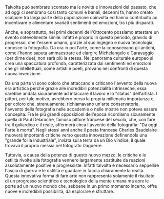 Talvolta può sembrare scontato ma le novità e innovazioni del passato, che ad oggi ci sembrano così tanto comuni e banali, decenni fa, hanno creato scalpore tra larga parte della popolazione coinvolta ed hanno contribuito ad incentivare e alimentare svariati sentimenti ed emozioni, tra i più disparati.

Anche, e soprattutto, nei primi decenni dell'Ottocento possiamo attestare un evento notevolmente simile: infatti è proprio in questo periodo, gravido di progresso, che l'essere umano, grazie al suo ingegno e nuova tecnologia, conosce la fotografia. Da ora in poi l'arte, come la conoscevano gli antichi, come l'hanno saputa ammaestrare ed elargire Michelangelo e Caravaggio (per dirne due), non sarà più la stessa. Nel panorama culturale europeo si crea una spaccatura profonda, caratterizzata dai sentimenti ed emozioni che gli intellettuali, come artisti e poeti, provano nei confronti di questa nuova invenzione.

Da una parte vi sono coloro che attaccano e criticano l'avvento della nuova era artistica perché grazie alle incredibili potenzialità intrinseche, essa sarebbe andata sicuramente ad intaccare il lavoro e lo "status" dell'artista. I pittori, per tale motivo, avrebbero perso la propria millenaria importanza e, per coloro che, strenuamente, richiamavano un'arte conservatoria, l'avvento della fotografia nelle accademie o nelle mostre non poteva essere concepita.
Fra le più grandi opposizioni dell'epoca ricordiamo sicuramente quella di Paul Delaroche, famoso pittore francese del secolo, che, con fare tra il goliardico e il reale, affermerà circa l'avvento della fotografia: "Da oggi l'arte è morta".
Negli stessi anni anche il poeta francese Charles Baudelaire muoverà importanti critiche verso questa innovazione definendola una "grande follia industriale", inviata sulla terra da un Dio vindice, il quale trovava il proprio messia nel fotografo Daguerre.

Tuttavia, a causa della potenza di questo nuovo mezzo, le critiche e le ostilità rivolte alla fotografia vennero largamente sostituite da reazioni assolutamente positive e progressiste.
Infatti talvolta è necessario seppellire l'ascia di guerra e le ostilità e guadare in faccia chiaramente la realtà. Questa innovativa forma di fare arte non rappresenta solamente il risultato di un progresso scientifico e tecnologico della mente umana ma apre le porte ad un nuovo mondo che, sebbene in un primo momento incerto, offre nuove e incredibili possibilità, da esplorare e sfruttare.
